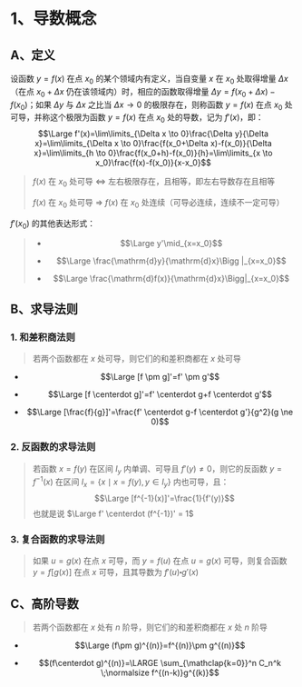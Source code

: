 # 1、导数概念

## A、定义

设函数 $y=f(x)$ 在点 $x_0$ 的某个领域内有定义，当自变量 $x$ 在 $x_0$ 处取得增量 $\Delta x$（在点 $x_0+\Delta x$ 仍在该领域内）时，相应的函数取得增量 $\Delta y=f(x_0+\Delta x)-f(x_0)$；如果 $\Delta y$ 与 $\Delta x$ 之比当 $\Delta x \to 0$ 的极限存在，则称函数 $y=f(x)$ 在点 $x_0$ 处可导，并称这个极限为函数 $y=f(x)$ 在点 $x_0$ 处的导数，记为 $f'(x)$，即：
$$\Large f'(x)=\lim\limits_{\Delta x \to 0}\frac{\Delta y}{\Delta x}=\lim\limits_{\Delta x \to 0}\frac{f(x_0+\Delta x)-f(x_0)}{\Delta x}=\lim\limits_{h \to 0}\frac{f(x_0+h)-f(x_0)}{h}=\lim\limits_{x \to x_0}\frac{f(x)-f(x_0)}{x-x_0}$$

> $f(x)$ 在 $x_0$ 处可导 $\Longleftrightarrow$ 左右极限存在，且相等，即左右导数存在且相等
>
> $f(x)$ 在 $x_0$ 处可导 $\Longrightarrow$ $f(x)$ 在 $x_0$ 处连续（可导必连续，连续不一定可导）

$f'(x_0)$ 的其他表达形式：

> - $$\Large y'\mid_{x=x_0}$$
>
> - $$\Large \frac{\mathrm{d}y}{\mathrm{d}x}\Bigg |_{x=x_0}$$
>
> - $$\Large \frac{\mathrm{d}f(x)}{\mathrm{d}x}\Bigg|_{x=x_0}$$

## B、求导法则

### 1. 和差积商法则

> 若两个函数都在 $x$ 处可导，则它们的和差积商都在 $x$ 处可导

- $$\Large [f \pm g]'=f' \pm g'$$

- $$\Large [f \centerdot g]'=f' \centerdot g+f \centerdot g'$$

- $$\Large [\frac{f}{g}]'=\frac{f' \centerdot g-f \centerdot g'}{g^2}(g \ne 0)$$

### 2. 反函数的求导法则

> 若函数 $x=f(y)$ 在区间 $I_y$ 内单调、可导且 $f'(y) \ne 0$，则它的反函数 $y=f^{-1}(x)$ 在区间 $I_x=\{x\mid x=f(y),y\in I_y\}$ 内也可导，且：
> $$\Large [f^{-1}(x)]'=\frac{1}{f'(y)}$$
> 也就是说 $\Large f' \centerdot (f^{-1})' = 1$

### 3. 复合函数的求导法则

> 如果 $u=g(x)$ 在点 $x$ 可导，而 $y=f(u)$ 在点 $u=g(x)$ 可导，则复合函数 $y=f[g(x)]$ 在点 $x$ 可导，且其导数为 $f'(u) \centerdot g'(x)$

## C、高阶导数

> 若两个函数都在 $x$ 处有 $n$ 阶导，则它们的和差积商都在 $x$ 处 $n$ 阶导

- $$\Large (f\pm g)^{(n)}=f^{(n)}\pm g^{(n)}$$

- $$(f\centerdot g)^{(n)}=\LARGE \sum_{\mathclap{k=0}}^n C_n^k \;\normalsize f^{(n-k)}g^{(k)}$$